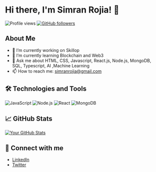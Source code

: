 # Hi there, I'm Simran Rojia! 👋

![Profile views](https://gpvc.arturio.dev/SimranRojia)
[![GitHub followers](https://img.shields.io/github/followers/SimranRojia?label=Follow&style=social)](https://github.com/SimranRojia/?tab=follow)

## About Me

- 🔭 I’m currently working on Skillop
- 🌱 I’m currently learning Blockchain and Web3
- 💬 Ask me about HTML, CSS, Javascript, React.js, Node.js, MongoDB, SQL, Typescript, AI ,Machine Learning
- 📫 How to reach me: simranrojia@gmail.com


## 🛠️ Technologies and Tools

![JavaScript](https://img.shields.io/badge/-JavaScript-black?style=flat-square&logo=javascript)
![Node.js](https://img.shields.io/badge/-Node.js-black?style=flat-square&logo=node.js)
![React](https://img.shields.io/badge/-React-black?style=flat-square&logo=react)
![MongoDB](https://img.shields.io/badge/-MongoDB-black?style=flat-square&logo=mongodb)

## 📈 GitHub Stats

[![Your GitHub Stats](https://github-readme-stats.vercel.app/api?SimranRojia=SimranRojia&show_icons=true&hide=issues&hide_title=true)](https://github.com/SimranRojia)

## 🔗 Connect with me

- [LinkedIn](https://www.linkedin.com/in/simran-rojia/)
- [Twitter](https://twitter.com/SimranRojia2284)

